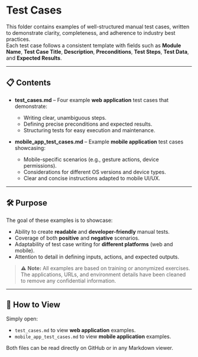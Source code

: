 # Test Cases

This folder contains examples of well-structured manual test cases, written to demonstrate clarity, completeness, and adherence to industry best practices.  
Each test case follows a consistent template with fields such as **Module Name**, **Test Case Title**, **Description**, **Preconditions**, **Test Steps**, **Test Data**, and **Expected Results**.

---

## 📋 Contents
- **test_cases.md** – Four example **web application** test cases that demonstrate:
  - Writing clear, unambiguous steps.
  - Defining precise preconditions and expected results.
  - Structuring tests for easy execution and maintenance.

- **mobile_app_test_cases.md** – Example **mobile application** test cases showcasing:
  - Mobile-specific scenarios (e.g., gesture actions, device permissions).
  - Considerations for different OS versions and device types.
  - Clear and concise instructions adapted to mobile UI/UX.

---

## 🛠 Purpose
The goal of these examples is to showcase:
- Ability to create **readable** and **developer-friendly** manual tests.
- Coverage of both **positive** and **negative** scenarios.
- Adaptability of test case writing for **different platforms** (web and mobile).
- Attention to detail in defining inputs, actions, and expected outputs.

> ⚠ **Note:** All examples are based on training or anonymized exercises.  
> The applications, URLs, and environment details have been cleaned to remove any confidential information.

---

## 📖 How to View
Simply open:
- `test_cases.md` to view **web application** examples.
- `mobile_app_test_cases.md` to view **mobile application** examples.

Both files can be read directly on GitHub or in any Markdown viewer.
